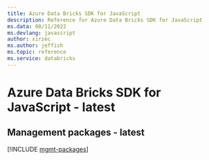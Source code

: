 ```yaml
---
title: Azure Data Bricks SDK for JavaScript
description: Reference for Azure Data Bricks SDK for JavaScript
ms.data: 08/11/2022
ms.devlang: javascript
author: xirzec
ms.author: jeffish
ms.topic: reference
ms.service: databricks
---
```

# Azure Data Bricks SDK for JavaScript - latest

## Management packages - latest
[!INCLUDE [mgmt-packages](data-bricks-mgmt-index.md)]
